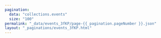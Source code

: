 ```yaml
---
pagination:
  data: "collections.events"
  size: "100"
permalink: "_data/events_3fKP/page-{{ pagination.pageNumber }}.json"
layout: "_paginations/events_3fKP.html"
---
```

